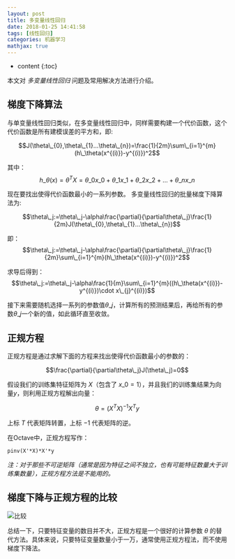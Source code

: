 ```yaml
---
layout: post
title: 多变量线性回归
date: 2018-01-25 14:41:58
tags: [线性回归]
categories: 机器学习
mathjax: true
---
```


* content
{:toc}

本文对 *多变量线性回归* 问题及常用解决方法进行介绍。




## 梯度下降算法

与单变量线性回归类似，在多变量线性回归中，同样需要构建一个代价函数，这个代价函数是所有建模误差的平方和，即:

$$J(\theta\_{0},\theta\_{1}...\theta\_{n})=\frac{1}{2m}\sum\_{i=1}^{m}(h\_\theta(x^{(i)})-y^{(i)})^2$$

其中：$$h\_\theta(x)=\theta^TX=\theta\_0x\_0+\theta\_1x\_1+\theta\_2x\_2+...+\theta\_nx\_n$$

现在要找出使得代价函数最小的一系列参数。 多变量线性回归的批量梯度下降算法为:

$$\theta\_j:=\theta\_j-\alpha\frac{\partial}{\partial\theta\_j}\frac{1}{2m}J(\theta\_{0},\theta\_{1}...\theta\_{n})$$

即：$$\theta\_j:=\theta\_j-\alpha\frac{\partial}{\partial\theta\_j}\frac{1}{2m}\sum\_{i=1}^{m}(h\_\theta(x^{(i)})-y^{(i)})^2$$

求导后得到：$$\theta\_j:=\theta\_j-\alpha\frac{1}{m}\sum\_{i=1}^{m}((h\_\theta(x^{(i)})-y^{(i)})\cdot x\_{j}^{(i)})$$

接下来需要随机选择一系列的参数值$\theta\_j$，计算所有的预测结果后，再给所有的参数$\theta\_j$一个新的值，如此循环直至收敛。

## 正规方程

正规方程是通过求解下面的方程来找出使得代价函数最小的参数的：

$$\frac{\partial}{\partial\theta\_j}J(\theta\_j)=0$$

假设我们的训练集特征矩阵为 $X$（包含了 $x\_0=1$），并且我们的训练集结果为向量$y$，则利用正规方程解出向量：

$$\theta=(X^TX)^{-1}X^Ty$$

上标 $T$ 代表矩阵转置，上标 $-1$ 代表矩阵的逆。

在Octave中，正规方程写作：

```shell
pinv(X'*X)*X'*y
```

*注：对于那些不可逆矩阵（通常是因为特征之间不独立，也有可能特征数量大于训练集数量），正规方程方法是不能用的。*

## 梯度下降与正规方程的比较

![比较](http://ouy59qaqh.bkt.clouddn.com/linear-regression-compare.jpg)

总结一下，只要特征变量的数目并不大，正规方程是一个很好的计算参数 $\theta$ 的替代方法。具体来说，只要特征变量数量小于一万，通常使用正规方程法，而不使用梯度下降法。
